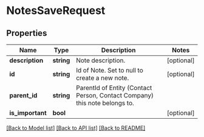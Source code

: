 # NotesSaveRequest

## Properties
Name | Type | Description | Notes
------------ | ------------- | ------------- | -------------
**description** | **string** | Note description. | [optional] 
**id** | **string** | Id of Note. Set to null to create a new note. | [optional] 
**parent_id** | **string** | ParentId of Entity (Contact Person, Contact Company) this note belongs to. | 
**is_important** | **bool** |  | [optional] 

[[Back to Model list]](../README.md#documentation-for-models) [[Back to API list]](../README.md#documentation-for-api-endpoints) [[Back to README]](../README.md)


